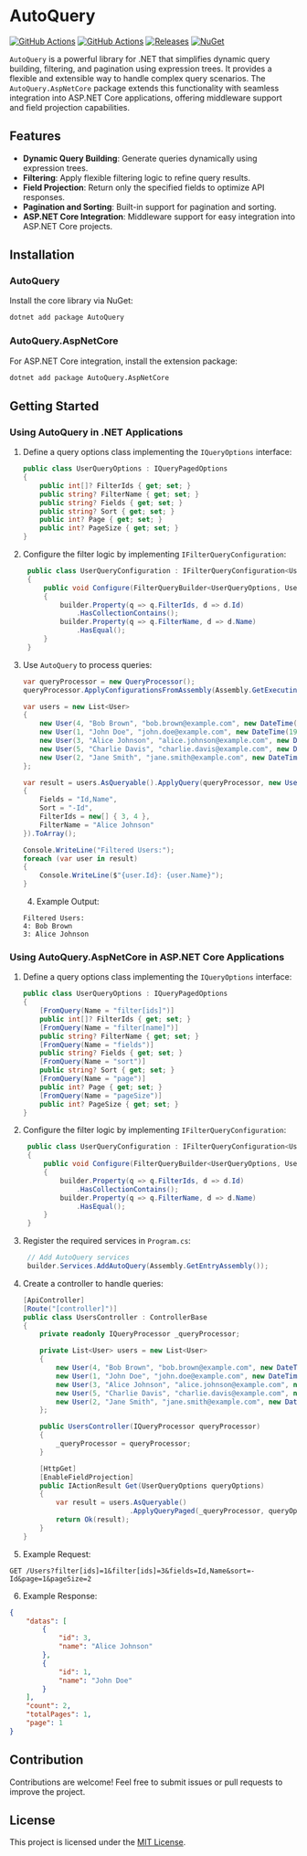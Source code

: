 # AutoQuery

[![GitHub Actions](https://github.com/willysoft/AutoQuery/workflows/build-debug/badge.svg)](https://github.com/willysoft/AutoQuery/actions) [![GitHub Actions](https://github.com/willysoft/AutoQuery/workflows/build-release/badge.svg)](https://github.com/willysoft/AutoQuery/actions) [![Releases](https://img.shields.io/github/v/release/willysoft/AutoQuery.svg)](https://github.com/willysoft/AutoQuery/releases) [![NuGet](https://img.shields.io/nuget/vpre/AutoQuery.svg)](https://www.nuget.org/packages/AutoQuery/)

`AutoQuery` is a powerful library for .NET that simplifies dynamic query building, filtering, and pagination using expression trees. It provides a flexible and extensible way to handle complex query scenarios. The `AutoQuery.AspNetCore` package extends this functionality with seamless integration into ASP.NET Core applications, offering middleware support and field projection capabilities.

## Features

- **Dynamic Query Building**: Generate queries dynamically using expression trees.
- **Filtering**: Apply flexible filtering logic to refine query results.
- **Field Projection**: Return only the specified fields to optimize API responses.
- **Pagination and Sorting**: Built-in support for pagination and sorting.
- **ASP.NET Core Integration**: Middleware support for easy integration into ASP.NET Core projects.

## Installation

### AutoQuery

Install the core library via NuGet:

```bash
dotnet add package AutoQuery
```

### AutoQuery.AspNetCore

For ASP.NET Core integration, install the extension package:

```bash
dotnet add package AutoQuery.AspNetCore
```

## Getting Started

### Using AutoQuery in .NET Applications

1. Define a query options class implementing the `IQueryOptions` interface:
    ```csharp
    public class UserQueryOptions : IQueryPagedOptions
    {
        public int[]? FilterIds { get; set; }
        public string? FilterName { get; set; }
        public string? Fields { get; set; }
        public string? Sort { get; set; }
        public int? Page { get; set; }
        public int? PageSize { get; set; }
    }
    ```
2. Configure the filter logic by implementing `IFilterQueryConfiguration`:
   ```csharp
    public class UserQueryConfiguration : IFilterQueryConfiguration<UserQueryOptions, User>
    {
        public void Configure(FilterQueryBuilder<UserQueryOptions, User> builder)
        {
            builder.Property(q => q.FilterIds, d => d.Id)
                .HasCollectionContains();
            builder.Property(q => q.FilterName, d => d.Name)
                .HasEqual();
        }
    }
    ```
3. Use `AutoQuery` to process queries:
    ```csharp
    var queryProcessor = new QueryProcessor();
    queryProcessor.ApplyConfigurationsFromAssembly(Assembly.GetExecutingAssembly());
    
    var users = new List<User>
    {
        new User(4, "Bob Brown", "bob.brown@example.com", new DateTime(1988, 12, 30)),
        new User(1, "John Doe", "john.doe@example.com", new DateTime(1990, 1, 1)),
        new User(3, "Alice Johnson", "alice.johnson@example.com", new DateTime(1992, 8, 23)),
        new User(5, "Charlie Davis", "charlie.davis@example.com", new DateTime(1995, 3, 10)),
        new User(2, "Jane Smith", "jane.smith@example.com", new DateTime(1985, 5, 15)),
    };
    
    var result = users.AsQueryable().ApplyQuery(queryProcessor, new UserQueryOptions()
    {
        Fields = "Id,Name",
        Sort = "-Id",
        FilterIds = new[] { 3, 4 },
        FilterName = "Alice Johnson"
    }).ToArray();
    
    Console.WriteLine("Filtered Users:");
    foreach (var user in result)
    {
        Console.WriteLine($"{user.Id}: {user.Name}");
    }
    ```
    4. Example Output:
    ```plaintext
    Filtered Users:
    4: Bob Brown
    3: Alice Johnson
    ```

### Using AutoQuery.AspNetCore in ASP.NET Core Applications

1. Define a query options class implementing the `IQueryOptions` interface:
    ```csharp
    public class UserQueryOptions : IQueryPagedOptions
    {
        [FromQuery(Name = "filter[ids]")]
        public int[]? FilterIds { get; set; }
        [FromQuery(Name = "filter[name]")]
        public string? FilterName { get; set; }
        [FromQuery(Name = "fields")]
        public string? Fields { get; set; }
        [FromQuery(Name = "sort")]
        public string? Sort { get; set; }
        [FromQuery(Name = "page")]
        public int? Page { get; set; }
        [FromQuery(Name = "pageSize")]
        public int? PageSize { get; set; }
    }
    ```
2. Configure the filter logic by implementing `IFilterQueryConfiguration`:
   ```csharp
    public class UserQueryConfiguration : IFilterQueryConfiguration<UserQueryOptions, User>
    {
        public void Configure(FilterQueryBuilder<UserQueryOptions, User> builder)
        {
            builder.Property(q => q.FilterIds, d => d.Id)
                .HasCollectionContains();
            builder.Property(q => q.FilterName, d => d.Name)
                .HasEqual();
        }
    }
    ```
3. Register the required services in `Program.cs`:
   ```csharp
    // Add AutoQuery services
    builder.Services.AddAutoQuery(Assembly.GetEntryAssembly());
    ```
4. Create a controller to handle queries:
    ```csharp
    [ApiController]
    [Route("[controller]")]
    public class UsersController : ControllerBase
    {
        private readonly IQueryProcessor _queryProcessor;
    
        private List<User> users = new List<User>
        {
            new User(4, "Bob Brown", "bob.brown@example.com", new DateTime(1988, 12, 30)),
            new User(1, "John Doe", "john.doe@example.com", new DateTime(1990, 1, 1)),
            new User(3, "Alice Johnson", "alice.johnson@example.com", new DateTime(1992, 8, 23)),
            new User(5, "Charlie Davis", "charlie.davis@example.com", new DateTime(1995, 3, 10)),
            new User(2, "Jane Smith", "jane.smith@example.com", new DateTime(1985, 5, 15)),
        };
    
        public UsersController(IQueryProcessor queryProcessor)
        {
            _queryProcessor = queryProcessor;
        }
    
        [HttpGet]
        [EnableFieldProjection]
        public IActionResult Get(UserQueryOptions queryOptions)
        {
            var result = users.AsQueryable()
                              .ApplyQueryPaged(_queryProcessor, queryOptions);
            return Ok(result);
        }
    }
    ```
5. Example Request:
```http
GET /Users?filter[ids]=1&filter[ids]=3&fields=Id,Name&sort=-Id&page=1&pageSize=2
```
6. Example Response:
```json
{
    "datas": [
        {
            "id": 3,
            "name": "Alice Johnson"
        },
        {
            "id": 1,
            "name": "John Doe"
        }
    ],
    "count": 2,
    "totalPages": 1,
    "page": 1
}
```

## Contribution

Contributions are welcome! Feel free to submit issues or pull requests to improve the project.

## License

This project is licensed under the [MIT License](./LICENSE).
